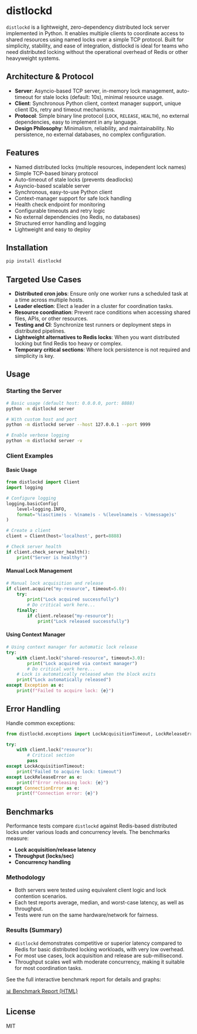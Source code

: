 # distlockd

`distlockd` is a lightweight, zero-dependency distributed lock server implemented in Python. It enables multiple clients to coordinate access to shared resources using named locks over a simple TCP protocol. Built for simplicity, stability, and ease of integration, distlockd is ideal for teams who need distributed locking without the operational overhead of Redis or other heavyweight systems.

## Architecture & Protocol

- **Server**: Asyncio-based TCP server, in-memory lock management, auto-timeout for stale locks (default: 10s), minimal resource usage.
- **Client**: Synchronous Python client, context manager support, unique client IDs, retry and timeout mechanisms.
- **Protocol**: Simple binary line protocol (`LOCK`, `RELEASE`, `HEALTH`), no external dependencies, easy to implement in any language.
- **Design Philosophy**: Minimalism, reliability, and maintainability. No persistence, no external databases, no complex configuration.

## Features

- Named distributed locks (multiple resources, independent lock names)
- Simple TCP-based binary protocol
- Auto-timeout of stale locks (prevents deadlocks)
- Asyncio-based scalable server
- Synchronous, easy-to-use Python client
- Context-manager support for safe lock handling
- Health check endpoint for monitoring
- Configurable timeouts and retry logic
- No external dependencies (no Redis, no databases)
- Structured error handling and logging
- Lightweight and easy to deploy

## Installation

```bash
pip install distlockd
```

## Targeted Use Cases

- **Distributed cron jobs**: Ensure only one worker runs a scheduled task at a time across multiple hosts.
- **Leader election**: Elect a leader in a cluster for coordination tasks.
- **Resource coordination**: Prevent race conditions when accessing shared files, APIs, or other resources.
- **Testing and CI**: Synchronize test runners or deployment steps in distributed pipelines.
- **Lightweight alternatives to Redis locks**: When you want distributed locking but find Redis too heavy or complex.
- **Temporary critical sections**: Where lock persistence is not required and simplicity is key.

## Usage

### Starting the Server

```bash
# Basic usage (default host: 0.0.0.0, port: 8888)
python -m distlockd server

# With custom host and port
python -m distlockd server --host 127.0.0.1 --port 9999

# Enable verbose logging
python -m distlockd server -v
```

### Client Examples

#### Basic Usage

```python
from distlockd import Client
import logging

# Configure logging
logging.basicConfig(
    level=logging.INFO,
    format='%(asctime)s - %(name)s - %(levelname)s - %(message)s'
)

# Create a client
client = Client(host='localhost', port=8888)

# Check server health
if client.check_server_health():
    print("Server is healthy!")
```

#### Manual Lock Management

```python
# Manual lock acquisition and release
if client.acquire("my-resource", timeout=5.0):
    try:
        print("Lock acquired successfully")
        # Do critical work here...
    finally:
        if client.release("my-resource"):
            print("Lock released successfully")
```

#### Using Context Manager

```python
# Using context manager for automatic lock release
try:
    with client.lock("shared-resource", timeout=3.0):
        print("Lock acquired via context manager")
        # Do critical work here...
    # Lock is automatically released when the block exits
    print("Lock automatically released")
except Exception as e:
    print(f"Failed to acquire lock: {e}")
```

## Error Handling

Handle common exceptions:

```python
from distlockd.exceptions import LockAcquisitionTimeout, LockReleaseError, ConnectionError

try:
    with client.lock("resource"):
        # Critical section
        pass
except LockAcquisitionTimeout:
    print("Failed to acquire lock: timeout")
except LockReleaseError as e:
    print(f"Error releasing lock: {e}")
except ConnectionError as e:
    print(f"Connection error: {e}")
```

## Benchmarks

Performance tests compare `distlockd` against Redis-based distributed locks under various loads and concurrency levels. The benchmarks measure:

- **Lock acquisition/release latency**
- **Throughput (locks/sec)**
- **Concurrency handling**

### Methodology
- Both servers were tested using equivalent client logic and lock contention scenarios.
- Each test reports average, median, and worst-case latency, as well as throughput.
- Tests were run on the same hardware/network for fairness.

### Results (Summary)
- `distlockd` demonstrates competitive or superior latency compared to Redis for basic distributed locking workloads, with very low overhead.
- For most use cases, lock acquisition and release are sub-millisecond.
- Throughput scales well with moderate concurrency, making it suitable for most coordination tasks.

See the full interactive benchmark report for details and graphs:

[📊 Benchmark Report (HTML)](benchmarks/benchmark_report.html)

## License

MIT

